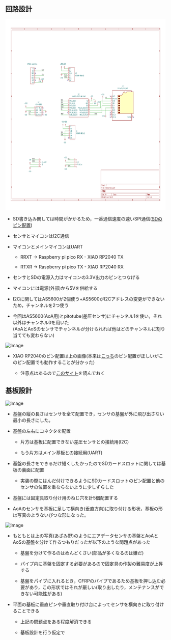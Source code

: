 ## 回路設計
<img width="1000" height="600" alt="Image" src=/エアデータ製作/ハードウェア/回路・基板製作/Airdata.svg>

- SD書き込み関しては時間がかかるため，一番通信速度の速いSPI通信([SDのピン配置](https://ht-deko.com/arduino/micro_sdcard.html))
  
- センサとマイコンはI2C通信
  
- マイコンとメインマイコンはUART
  - RRXT → Raspberry pi pico RX - XIAO RP2040 TX
    
  - RTXR → Raspberry pi pico TX - XIAO RP2040 RX
 
- センサとSDの電源入力はマイコンの3.3V出力のピンとつなげる

- マイコンには電源(外部)から5Vを供給する

- I2Cに関してはAS5600が2個使う+AS5600がI2Cアドレスの変更ができないため，チャンネルを2つ使う

- 今回はAS5600(AoA用)とpitotube(差圧センサ)にチャンネル1を使い，それ以外はチャンネル0を用いた  
  (AoAとAoSのセンサでチャンネルが分けられれば他はどのチャンネルに割り当てても変わらない)

<img width="600" height="600" alt="Image" src="https://github.com/user-attachments/assets/b1b33ced-eec5-4249-8b09-bd3cd86d32fe" />

- XIAO RP2040のピン配置は上の画像(本来は[こっち](https://wiki.seeedstudio.com/ja/XIAO-RP2040/#%E5%9B%9E%E8%B7%AF%E5%9B%B3%E3%82%AA%E3%83%B3%E3%83%A9%E3%82%A4%E3%83%B3%E3%83%93%E3%83%A5%E3%83%BC%E3%82%A2)のピン配置が正しいがこのピン配置でも動作することが分かった)

  - 注意点はあるので[このサイト](https://tamanegi-digick.com/it/xiao2040rp/)を読んでおく

## 基板設計
<img width="1000" height="600" alt="Image" src="https://github.com/user-attachments/assets/a6f18b60-9cc5-41f3-98c9-bdeae474929a" />

- 基盤の縦の長さはセンサを全て配置でき，センサの基盤が外に飛び出さない最小の長さにした。

- 基盤の左右にコネクタを配置
  - 片方は基板に配置できない差圧センサとの接続用(I2C)
    
  - もう片方はメイン基板との接続用(UART)
 
- 基盤の長さをできるだけ短くしたかったのでSDカードスロットに関しては基板の裏面に配置
  
  - 実装の際にはんだ付けできるようにSDカードスロットのピン配置と他のセンサの位置を重ならないように少しずらした

- 基盤には固定具取り付け用のねじ穴を計5個配置する

- AoAのセンサを基板に足して横向き(垂直方向)に取り付ける形状，基板の形は写真のようないびつな形になった。

<img width="280" height="280" alt="Image" src="https://github.com/user-attachments/assets/5c926a99-5425-429b-86b2-fdcf2b876bfe" /> 

- もともとは上の写真(あざみ野)のようにエアデータセンサの基盤とAoAとAoSの基盤を分けて作るつもりだったが以下のような問題点があった
  - 基盤を分けて作るのはめんどくさい(部品が多くなるのは嫌だ)
 
  - パイプ内に基盤を固定する必要があるので固定具の作製の難易度が上昇する
 
  - 基盤をパイプに入れるとき，CFRPのパイプであるため基板を押し込む必要があり，この形状ではそれが厳しい(取り出したり，メンテナンスができない可能性がある)

- 平面の基板に垂直ピンや垂直取り付け台によってセンサを横向きに取り付けることできる

  - 上記の問題点をある程度解消できる
 
  - 基板設計を行う仮定で


  

